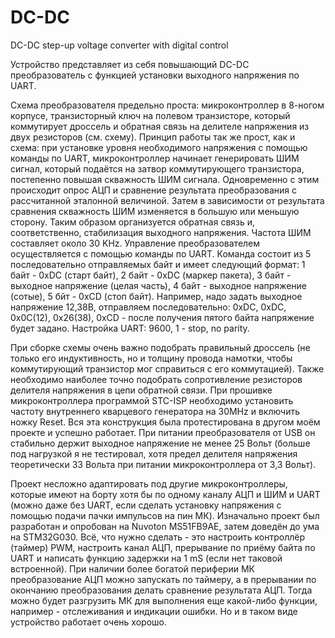 # DC-DC
DC-DC step-up voltage converter with digital control

Устройство представляет из себя повышающий DC-DC преобразователь с функцией установки выходного напряжения по UART. 

Схема преобразователя предельно проста: микроконтроллер в 8-ногом корпусе, транзисторный ключ на полевом транзисторе, который коммутирует дроссель и обратная связь на делителе напряжения из двух резисторов (см. схему).
Принцип работы так же прост, как и схема: при установке уровня необходимого напряжения с помощью команды по UART, микроконтроллер начинает генерировать ШИМ сигнал, который подаётся на затвор коммутирующего транзистора, постепенно повышая скважность ШИМ сигнала. Одновременно с этим происходит опрос АЦП и сравнение результата преобразования с рассчитанной эталонной величиной. Затем в зависимости от результата сравнения скважность ШИМ изменяется в большую или меньшую сторону. Таким образом организуется обратная связь и, соответственно, стабилизация выходного напряжения. Частота ШИМ составляет около 30 KHz.
Управление преобразователем осуществляется с помощью команды по UART. Команда состоит из 5 последовательно отправляемых байт и имеет следующий формат: 1 байт - 0xDC (старт байт), 2 байт - 0xDC (маркер пакета), 3 байт - выходное напряжение (целая часть), 4 байт - выходное напряжение (сотые), 5 бйт - 0xCD (стоп байт). Например, надо задать выходное напряжение 12,38В, отправляем последовательно: 0xDC, 0xDC, 0x0C(12), 0x26(38), 0xCD - после получения пятого байта напряжение будет задано.
Настройка UART: 9600, 1 - stop, no parity.

При сборке схемы очень важно подобрать правильный дроссель (не только его индуктивность, но и толщину провода намотки, чтобы коммутирующий транзистор мог справиться с его коммутацией). Также необходимо наиболее точно подобрать сопротивление резисторов делителя напряжения в цепи обратной связи.
При прошивке микроконтроллера программой STC-ISP необходимо установить частоту внутреннего кварцевого генератора на 30MHz и включить ножку Reset.
Вся эта конструкция была протестирована в другом моём проекте и успешно работает. При питании преобразователя от USB он стабильно держит выходное напряжение не менее  25 Вольт (больше под нагрузкой я не тестировал, хотя предел делителя напряжения теоретически 33 Вольта при питании микроконтроллера от 3,3 Вольт).

Проект несложно адаптировать под другие микроконтроллеры, которые имеют на борту хотя бы по одному каналу АЦП и ШИМ и UART (можно даже без UART, если сделать установку напряжения с помощью подачи пачки импульсов на пин МК). Изначально проект был разработан и опробован на Nuvoton MS51FB9AE, затем доведён до ума на STM32G030. Всё, что нужно сделать - это настроить контроллёр (таймер) PWM, настроить канал АЦП, прерывание по приёму байта по UART и написать функцию задержки на 1 mS (если нет таковой встроенной). При наличии более богатой периферии МК преобразование АЦП можно запускать по таймеру, а в прерывании по окончанию преобразования делать сравнение результата АЦП. Тогда можно будет разгрузить МК для выполнения еще какой-либо функции, например - отслеживания и индикации ошибки. Но и в таком виде устройство работает очень хорошо.

